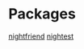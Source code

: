 # Packages

[nightfriend](https://nightwnvol.github.io/amico_gh_actions/download/nightfriend)
[nightest](https://nightwnvol.github.io/amico_gh_actions/download/nightest)
